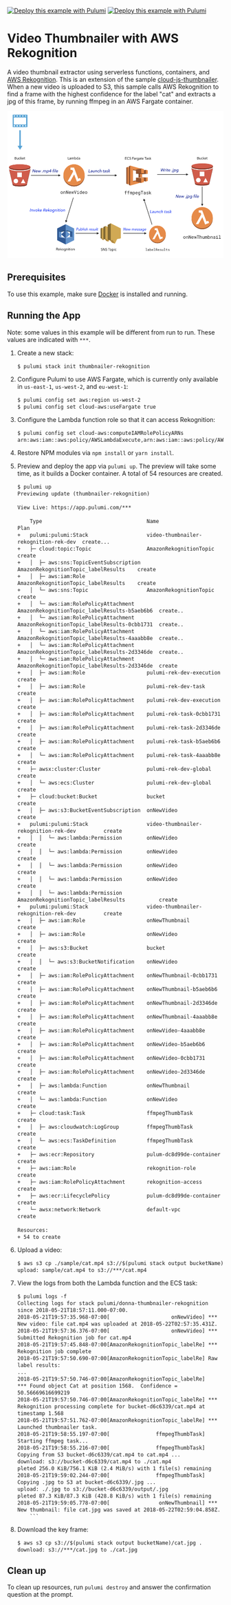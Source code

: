 [![Deploy this example with Pulumi](https://get.pulumi.com/new/button.svg)](https://app.pulumi.com/new?template=https://github.com/pulumi/examples/blob/master/cloud-js-thumbnailer-machine-learning/README.md#gh-light-mode-only)
[![Deploy this example with Pulumi](https://get.pulumi.com/new/button-light.svg)](https://app.pulumi.com/new?template=https://github.com/pulumi/examples/blob/master/cloud-js-thumbnailer-machine-learning/README.md#gh-dark-mode-only)

# Video Thumbnailer with AWS Rekognition

A video thumbnail extractor using serverless functions, containers, and [AWS Rekognition](https://aws.amazon.com/rekognition/). This is an extension of the sample [cloud-js-thumbnailer](../cloud-js-thumbnailer). When a new video is uploaded to S3, this sample calls AWS Rekognition to find a frame with the highest confidence for the label "cat" and extracts a jpg of this frame, by running ffmpeg in an AWS Fargate container.

![When a new video is uploaded, extract a thumbnail using AWS Rekognition](thumbnailer-rekognition-diagram.png)

## Prerequisites

To use this example, make sure [Docker](https://docs.docker.com/engine/installation/) is installed and running.

## Running the App

Note: some values in this example will be different from run to run.  These values are indicated
with `***`.

1.  Create a new stack:

    ```
    $ pulumi stack init thumbnailer-rekognition
    ```

1.  Configure Pulumi to use AWS Fargate, which is currently only available in `us-east-1`, `us-west-2`, and `eu-west-1`:

    ```
    $ pulumi config set aws:region us-west-2
    $ pulumi config set cloud-aws:useFargate true
    ```

1.  Configure the Lambda function role so that it can access Rekognition:

    ```
    $ pulumi config set cloud-aws:computeIAMRolePolicyARNs arn:aws:iam::aws:policy/AWSLambdaExecute,arn:aws:iam::aws:policy/AWSLambda_FullAccess,arn:aws:iam::aws:policy/AmazonECS_FullAccess,arn:aws:iam::aws:policy/AmazonRekognitionFullAccess,arn:aws:iam::aws:policy/IAMFullAccess
    ```

1.  Restore NPM modules via `npm install` or `yarn install`.

1.  Preview and deploy the app via `pulumi up`. The preview will take some time, as it builds a Docker container. A total of 54 resources are created.

    ```
    $ pulumi up
    Previewing update (thumbnailer-rekognition)

    View Live: https://app.pulumi.com/***

        Type                                  Name                                   Plan
    +   pulumi:pulumi:Stack                   video-thumbnailer-rekognition-rek-dev  create...
    +   ├─ cloud:topic:Topic                  AmazonRekognitionTopic                 create
    +   │  ├─ aws:sns:TopicEventSubscription  AmazonRekognitionTopic_labelResults    create
    +   │  ├─ aws:iam:Role                    AmazonRekognitionTopic_labelResults    create
    +   │  └─ aws:sns:Topic                   AmazonRekognitionTopic                 create
    +   │  └─ aws:iam:RolePolicyAttachment    AmazonRekognitionTopic_labelResults-b5aeb6b6  create..
    +   │  └─ aws:iam:RolePolicyAttachment    AmazonRekognitionTopic_labelResults-0cbb1731  create..
    +   │  └─ aws:iam:RolePolicyAttachment    AmazonRekognitionTopic_labelResults-4aaabb8e  create..
    +   │  └─ aws:iam:RolePolicyAttachment    AmazonRekognitionTopic_labelResults-2d3346de  create..
    +   │  └─ aws:iam:RolePolicyAttachment    AmazonRekognitionTopic_labelResults-2d3346de  create
    +   │  ├─ aws:iam:Role                    pulumi-rek-dev-execution                      create
    +   │  ├─ aws:iam:Role                    pulumi-rek-dev-task                           create
    +   │  ├─ aws:iam:RolePolicyAttachment    pulumi-rek-dev-execution                      create
    +   │  ├─ aws:iam:RolePolicyAttachment    pulumi-rek-task-0cbb1731                      create
    +   │  ├─ aws:iam:RolePolicyAttachment    pulumi-rek-task-2d3346de                      create
    +   │  ├─ aws:iam:RolePolicyAttachment    pulumi-rek-task-b5aeb6b6                      create
    +   │  └─ aws:iam:RolePolicyAttachment    pulumi-rek-task-4aaabb8e                      create
    +   ├─ awsx:cluster:Cluster               pulumi-rek-dev-global                         create
    +   │  └─ aws:ecs:Cluster                 pulumi-rek-dev-global                         create
    +   ├─ cloud:bucket:Bucket                bucket                                        create
    +   │  ├─ aws:s3:BucketEventSubscription  onNewVideo                                    create
    +   pulumi:pulumi:Stack                   video-thumbnailer-rekognition-rek-dev         create
    +   │  │  └─ aws:lambda:Permission        onNewVideo                                    create
    +   │  │  └─ aws:lambda:Permission        onNewVideo                                    create
    +   │  │  └─ aws:lambda:Permission        onNewVideo                                    create
    +   │  │  └─ aws:lambda:Permission        onNewVideo                                    create
    +   │  │  └─ aws:lambda:Permission        AmazonRekognitionTopic_labelResults           create
    +   pulumi:pulumi:Stack                   video-thumbnailer-rekognition-rek-dev         create
    +   │  ├─ aws:iam:Role                    onNewThumbnail                                create
    +   │  ├─ aws:iam:Role                    onNewVideo                                    create
    +   │  ├─ aws:s3:Bucket                   bucket                                        create
    +   │  │  └─ aws:s3:BucketNotification    onNewVideo                                    create
    +   │  ├─ aws:iam:RolePolicyAttachment    onNewThumbnail-0cbb1731                       create
    +   │  ├─ aws:iam:RolePolicyAttachment    onNewThumbnail-b5aeb6b6                       create
    +   │  ├─ aws:iam:RolePolicyAttachment    onNewThumbnail-2d3346de                       create
    +   │  ├─ aws:iam:RolePolicyAttachment    onNewThumbnail-4aaabb8e                       create
    +   │  ├─ aws:iam:RolePolicyAttachment    onNewVideo-4aaabb8e                           create
    +   │  ├─ aws:iam:RolePolicyAttachment    onNewVideo-b5aeb6b6                           create
    +   │  ├─ aws:iam:RolePolicyAttachment    onNewVideo-0cbb1731                           create
    +   │  ├─ aws:iam:RolePolicyAttachment    onNewVideo-2d3346de                           create
    +   │  ├─ aws:lambda:Function             onNewThumbnail                                create
    +   │  └─ aws:lambda:Function             onNewVideo                                    create
    +   ├─ cloud:task:Task                    ffmpegThumbTask                               create
    +   │  ├─ aws:cloudwatch:LogGroup         ffmpegThumbTask                               create
    +   │  └─ aws:ecs:TaskDefinition          ffmpegThumbTask                               create
    +   ├─ aws:ecr:Repository                 pulum-dc8d99de-container                      create
    +   ├─ aws:iam:Role                       rekognition-role                              create
    +   ├─ aws:iam:RolePolicyAttachment       rekognition-access                            create
    +   ├─ aws:ecr:LifecyclePolicy            pulum-dc8d99de-container                      create
    +   └─ awsx:network:Network               default-vpc                                   create

    Resources:
    + 54 to create
    ```

1.  Upload a video:

    ```
    $ aws s3 cp ./sample/cat.mp4 s3://$(pulumi stack output bucketName)
    upload: sample/cat.mp4 to s3://***/cat.mp4
    ```

1.  View the logs from both the Lambda function and the ECS task:

    ```
    $ pulumi logs -f
    Collecting logs for stack pulumi/donna-thumbnailer-rekognition since 2018-05-21T18:57:11.000-07:00.
    2018-05-21T19:57:35.968-07:00[                    onNewVideo] *** New video: file cat.mp4 was uploaded at 2018-05-22T02:57:35.431Z.
    2018-05-21T19:57:36.376-07:00[                    onNewVideo] *** Submitted Rekognition job for cat.mp4
    2018-05-21T19:57:45.848-07:00[AmazonRekognitionTopic_labelRe] *** Rekognition job complete
    2018-05-21T19:57:50.690-07:00[AmazonRekognitionTopic_labelRe] Raw label results:
    ...
    2018-05-21T19:57:50.746-07:00[AmazonRekognitionTopic_labelRe]     *** Found object Cat at position 1568.  Confidence = 50.56669616699219
    2018-05-21T19:57:50.746-07:00[AmazonRekognitionTopic_labelRe] *** Rekognition processing complete for bucket-d6c6339/cat.mp4 at timestamp 1.568
    2018-05-21T19:57:51.762-07:00[AmazonRekognitionTopic_labelRe] *** Launched thumbnailer task.
    2018-05-21T19:58:55.197-07:00[               ffmpegThumbTask] Starting ffmpeg task...
    2018-05-21T19:58:55.216-07:00[               ffmpegThumbTask] Copying from S3 bucket-d6c6339/cat.mp4 to cat.mp4 ...
    download: s3://bucket-d6c6339/cat.mp4 to ./cat.mp4                pleted 256.0 KiB/756.1 KiB (2.4 MiB/s) with 1 file(s) remaining
    2018-05-21T19:59:02.244-07:00[               ffmpegThumbTask] Copying .jpg to S3 at bucket-d6c6339/.jpg ...
    upload: ./.jpg to s3://bucket-d6c6339/output/.jpg                 pleted 87.3 KiB/87.3 KiB (428.8 KiB/s) with 1 file(s) remaining
    2018-05-21T19:59:05.778-07:00[                onNewThumbnail] *** New thumbnail: file cat.jpg was saved at 2018-05-22T02:59:04.858Z.
        ```

1.  Download the key frame:

    ```
    $ aws s3 cp s3://$(pulumi stack output bucketName)/cat.jpg .
    download: s3://***/cat.jpg to ./cat.jpg
    ```

## Clean up

To clean up resources, run `pulumi destroy` and answer the confirmation question at the prompt.
